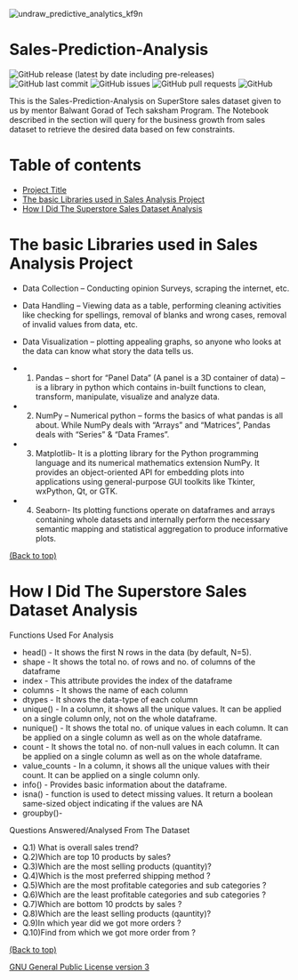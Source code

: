 <!-- Add banner here -->
![undraw_predictive_analytics_kf9n](https://user-images.githubusercontent.com/83410546/136420359-37ab13a5-a43b-43fe-8f5c-1b99d7d180c1.png)

# Sales-Prediction-Analysis

<!-- Add buttons here -->
![GitHub release (latest by date including pre-releases)](https://img.shields.io/github/v/release/ridhed/Sales-Prediction-Analysis?include_prereleases)
![GitHub last commit](https://img.shields.io/github/last-commit/Sales-Prediction-Analysis)
![GitHub issues](https://img.shields.io/github/issues-raw/ridhed/Sales-Prediction-Analysis)
![GitHub pull requests](https://img.shields.io/github/issues-pr/ridhed/Sales-Prediction-Analysis)
![GitHub](https://img.shields.io/github/license/ridhed/Sales-Prediction-Analysis)

<!-- Described the project in brief -->
This is the Sales-Prediction-Analysis on SuperStore sales dataset given to us by mentor Balwant Gorad of Tech saksham Program.
The Notebook described in the section will query for the business growth from sales dataset to retrieve the desired data based on few constraints.


# Table of contents

- [Project Title](#project-title)
- [The basic Libraries used in Sales Analysis Project](#the-basic-libraries-used-in-sales-analysis-project)
- [How I Did The Superstore Sales Dataset Analysis](#how-i-did-the-Superstore-sales-dataset-analysis)

# The basic Libraries used in Sales Analysis Project 
* Data Collection – Conducting opinion Surveys, scraping the internet, etc.
* Data Handling – Viewing data as a table, performing cleaning activities like checking for spellings, removal of blanks and wrong cases, removal of invalid values from data, etc.
* Data Visualization – plotting appealing graphs, so anyone who looks at the data can know what story the data tells us.
* 1) Pandas – short for “Panel Data” (A panel is a 3D container of data) – is a library in python which contains in-built functions to clean, transform, manipulate, visualize        and analyze data.

* 2) NumPy – Numerical python – forms the basics of what pandas is all about. While NumPy deals with “Arrays” and “Matrices”, Pandas deals with “Series” & “Data Frames”.

* 3) Matplotlib- It is a plotting library for the Python programming language and its numerical mathematics extension NumPy. It provides an object-oriented API for embedding          plots into applications using general-purpose GUI toolkits like Tkinter, wxPython, Qt, or GTK.

* 4) Seaborn- Its plotting functions operate on dataframes and arrays containing whole datasets and internally perform the necessary semantic mapping and statistical aggregation to produce informative plots. 
 
[(Back to top)](#table-of-contents)

# How I Did The Superstore Sales Dataset Analysis

Functions Used For Analysis

* head() - It shows the first N rows in the data (by default, N=5).
* shape - It shows the total no. of rows and no. of columns of the dataframe
* index - This attribute provides the index of the dataframe
* columns - It shows the name of each column
* dtypes - It shows the data-type of each column
* unique() - In a column, it shows all the unique values. It can be applied on a single column only, not on the whole dataframe.
* nunique() - It shows the total no. of unique values in each column. It can be applied on a single column as well as on the whole dataframe.
* count - It shows the total no. of non-null values in each column. It can be applied on a single column as well as on the whole dataframe.
* value_counts - In a column, it shows all the unique values with their count. It can be applied on a single column only.
* info() - Provides basic information about the dataframe.
* isna() - function is used to detect missing values. It return a boolean same-sized object indicating if the values are NA
* groupby()-

Questions Answered/Analysed From The Dataset

* Q.1) What is overall sales trend?
* Q.2)Which are top 10 products by sales?
* Q.3)Which are the most selling products (quantity)?
* Q.4)Which is the most preferred shipping method ?
* Q.5)Which are the most profitable categories and sub categories ?
* Q.6)Which are the least profitable categories and sub categories ?
* Q.7)Which are bottom 10 prodcts by sales ?
* Q.8)Which are the least selling products (qauntity)?
* Q.9)In which year did we got more orders ?
* Q.10)Find from which we got more order from ?
       
[(Back to top)](#table-of-contents)


[GNU General Public License version 3](https://opensource.org/licenses/GPL-3.0)
